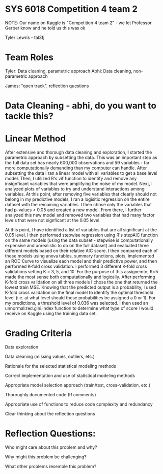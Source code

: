 # SYS 6018 Competition 4 team 2
NOTE: Our name on Kaggle is "Competition 4 team 2" - we let Professor Gerber know and he told us this was ok

Tyler Lewris - tal3fj

# Team Roles
Tyler: Data cleaning, parametric approach
Abhi: Data cleaning, non-parametric approach

James: "open track", reflection questions

# Data Cleaning - abhi, do you want to tackle this?

# Linear Method
After extensive and thorough data cleaning and exploration, I started the parametric approach by subsetting the data. This was an important step as the full data set has nearly 600,000 observations and 59 variables - far more computationally demanding than my computer can handle. After subsetting the data I ran a linear model with all variables to get a base level model. Then, I utilized R's vif function to identify and remove any insignficant variables that were amplifying the noise of my model. Next, I analyzed plots of variables to try and understand interactions among variables. At this point, after removing five variables that clearly should not belong in my predictive models, I ran a logisitic regression on the entire dataset with the remaining variables. I then chose only the variables that had p-values < 0.05 and created a new model. From there, I further analyzed this new model and removed two variables that had many factor levels that were not signficant at the 0.05 level. 

At this point, I have identified a list of variables that are all significant at the 0.05 level. I then performed stepwise regression using R's stepAIC function on the same models (using the data subset - stepwise is computationally expensive and unrealistic to do on the full dataset) and evaluated three different models based on their relative AIC score. I then compared each of these models using anova tables, summary functions, plots, implemented an ROC Curve to visualize each model and their predictive power, and then performed K-fold cross validation. I performed 3 different K-fold cross validations setting K = 3, 5, and 10. For the purpose of this assignemtn, K=5 made the most sense both computationally and logically. After performing K-fold cross validation on all three models I chose the one that returned the lowest train MSE. Knowing that the predicted output is a probability, I used K-fold cross validation on the final model to identify the optimal threshold level (i.e. at what level should these probabilities be assigned a 0 or 1). For my predictions, a threshold level of 0.036 was selected. I then used an unnormalized.gini.index function to determine what type of score I would receive on Kaggle using the training data set. 


# Grading Criteria
Data exploration

Data cleaning (missing values, outliers, etc.)

Rationale for the selected statistical modeling methods

Correct implementation and use of statistical modeling methods

Appropriate model selection approach (train/test, cross-validation, etc.)

Thoroughly documented code (R comments)

Appropriate use of functions to reduce code complexity and redundancy

Clear thinking about the reflection questions

# Reflection Questions: 
Who might care about this problem and why?

Why might this problem be challenging?

What other problems resemble this problem?
